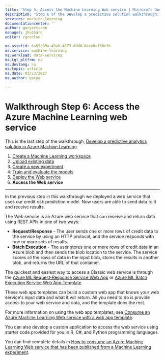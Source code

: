 ```yaml
---
title: 'Step 6: Access the Machine Learning Web service | Microsoft Docs'
description: 'Step 6 of the Develop a predictive solution walkthrough: Access an active Azure Machine Learning Web service.'
services: machine-learning
documentationcenter: ''
author: garyericson
manager: jhubbard
editor: cgronlun

ms.assetid: 6a65c89a-40ab-4673-8dd8-8eee0a150e3b
ms.service: machine-learning
ms.workload: data-services
ms.tgt_pltfrm: na
ms.devlang: na
ms.topic: article
ms.date: 03/23/2017
ms.author: garye

---
```

# Walkthrough Step 6: Access the Azure Machine Learning web service

This is the last step of the walkthrough, [Develop a predictive analytics solution in Azure Machine Learning](machine-learning-walkthrough-develop-predictive-solution.md)

1. [Create a Machine Learning workspace](machine-learning-walkthrough-1-create-ml-workspace.md)
2. [Upload existing data](machine-learning-walkthrough-2-upload-data.md)
3. [Create a new experiment](machine-learning-walkthrough-3-create-new-experiment.md)
4. [Train and evaluate the models](machine-learning-walkthrough-4-train-and-evaluate-models.md)
5. [Deploy the Web service](machine-learning-walkthrough-5-publish-web-service.md)
6. **Access the Web service**

- - -
In the previous step in this walkthrough we deployed a web service that uses our credit risk prediction model. 
Now users are able to send data to it and receive results. 

The Web service is an Azure web service that can receive and return data using REST APIs in one of two ways:  

* **Request/Response** - The user sends one or more rows of credit data to the service by using an HTTP protocol, and the service responds with one or more sets of results.
* **Batch Execution** - The user stores one or more rows of credit data in an Azure blob and then sends the blob location to the service. The service scores all the rows of data in the input blob, stores the results in another blob, and returns the URL of that container.  

The quickest and easiest way to access a Classic web service is through the [Azure ML Request-Response Service Web App](https://azure.microsoft.com/marketplace/partners/microsoft/azuremlaspnettemplateforrrs/) or [Azure ML Batch Execution Service Web App Template](https://azure.microsoft.com/marketplace/partners/microsoft/azuremlbeswebapptemplate/).

These web app templates can build a custom web app that knows your web service's input data and what it will return. All you need to do is provide access to your web service and data, and the template does the rest.

For more information on using the web app templates, see [Consume an Azure Machine Learning Web service with a web app template](machine-learning-consume-web-service-with-web-app-template.md).

You can also develop a custom application to access the web service using starter code provided for you in R, C#, and Python programming languages.

You can find complete details in [How to consume an Azure Machine Learning Web service that has been published from a Machine Learning experiment](machine-learning-consume-web-services.md).

